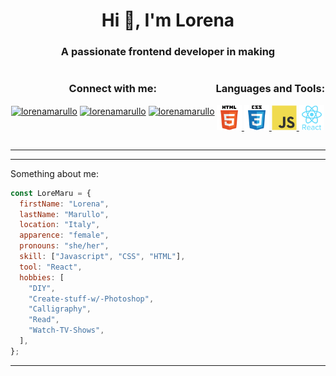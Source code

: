 <style>
    button{
        background-color: black
    }
    .conteiner{
        display: flex;
       justify-content: space-around
    }
</style>

<h1 align="center">Hi 👋, I'm Lorena</h1>
<h3 align="center">A passionate frontend developer in making</h3>

<div class="conteiner">
<div>
<h3 align="center">Connect with me:</h3>
<p align="center">
<a href="https://twitter.com/lorenamarullo" target="blank"><img align="center" src="https://raw.githubusercontent.com/rahuldkjain/github-profile-readme-generator/master/src/images/icons/Social/twitter.svg" alt="lorenamarullo" height="30" width="40" /></a>
<a href="https://linkedin.com/in/lorena-marullo-443072138" target="blank"><img align="center" src="https://raw.githubusercontent.com/rahuldkjain/github-profile-readme-generator/master/src/images/icons/Social/linked-in-alt.svg" alt="lorenamarullo" height="30" width="40" /></a>
<a href="https://instagram.com/lorenamarullo" target="blank"><img align="center" src="https://raw.githubusercontent.com/rahuldkjain/github-profile-readme-generator/master/src/images/icons/Social/instagram.svg" alt="lorenamarullo" height="30" width="40" /></a>
</p>
</div>
<div>
<h3 align="center">Languages and Tools:</h3>
<p align="center"><a href="https://www.w3.org/html/" target="_blank" rel="noreferrer"> <img src="https://raw.githubusercontent.com/devicons/devicon/master/icons/html5/html5-original-wordmark.svg" alt="html5" width="40" height="40"/> </a> <a href="https://www.w3schools.com/css/" target="_blank" rel="noreferrer"> <img src="https://raw.githubusercontent.com/devicons/devicon/master/icons/css3/css3-original-wordmark.svg" alt="css3" width="40" height="40"/> </a>  <a href="https://developer.mozilla.org/en-US/docs/Web/JavaScript" target="_blank" rel="noreferrer"> <img src="https://raw.githubusercontent.com/devicons/devicon/master/icons/javascript/javascript-original.svg" alt="javascript" width="40" height="40"/> </a><a href="https://reactjs.org/" target="_blank" rel="noreferrer"> <img src="https://raw.githubusercontent.com/devicons/devicon/master/icons/react/react-original-wordmark.svg" alt="react" width="40" height="40"/> </a>  </p>
</div>
</div>
<hr>

<hr>
Something about me:

```javascript
const LoreMaru = {
  firstName: "Lorena",
  lastName: "Marullo",
  location: "Italy",
  apparence: "female",
  pronouns: "she/her",
  skill: ["Javascript", "CSS", "HTML"],
  tool: "React",
  hobbies: [
    "DIY",
    "Create-stuff-w/-Photoshop",
    "Calligraphy",
    "Read",
    "Watch-TV-Shows",
  ],
};
```

<hr>
